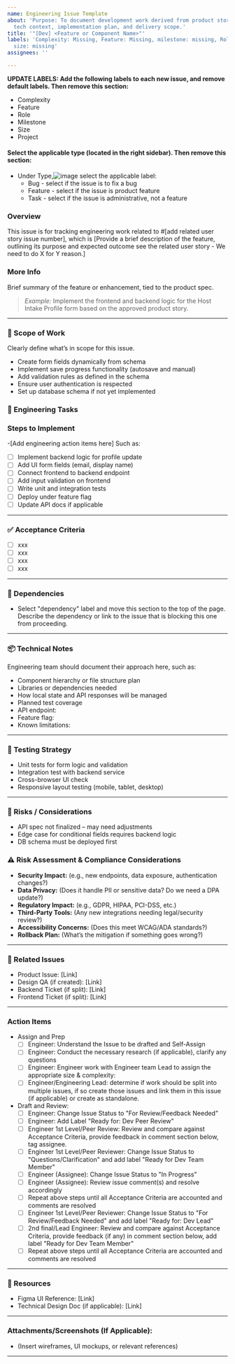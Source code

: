 ```yaml
---
name: Engineering Issue Template
about: 'Purpose: To document development work derived from product stories, including
  tech context, implementation plan, and delivery scope.'
title: '"[Dev] <Feature or Component Name>"'
labels: 'Complexity: Missing, Feature: Missing, milestone: missing, Role: missing,
  size: missing'
assignees: ''

---
```


**UPDATE LABELS: Add the following labels to each new issue, and remove default labels. Then remove this section:**
* Complexity
* Feature
* Role
* Milestone
* Size
* Project 
#### Select the applicable type (located in the right sidebar). Then remove this section:
- Under Type,![image](https://github.com/user-attachments/assets/aaf85aa9-ac24-41c7-aac5-e0fd10a3f5de) select the applicable label:
   - Bug - select if the issue is to fix a bug
   - Feature - select if the issue is product feature
   - Task - select if the issue is administrative, not a feature
 
### Overview
This issue is for tracking engineering work related to #[add related user story issue number], which is [Provide a brief description of the feature, outlining its purpose and expected outcome see the related user story - We need to do X for Y reason.]

### More Info
Brief summary of the feature or enhancement, tied to the product spec.

> _Example:_ Implement the frontend and backend logic for the Host Intake Profile form based on the approved product story.
---


### 📐 Scope of Work

Clearly define what’s in scope for this issue.
- Create form fields dynamically from schema
- Implement save progress functionality (autosave and manual)
- Add validation rules as defined in the schema
- Ensure user authentication is respected
- Set up database schema if not yet implemented

### 🔧 Engineering Tasks

<!-- Actionable dev steps for implementation. Include backend, frontend, tests, etc. -->
### Steps to Implement 
-[Add engineering action items here] Such as:
- [ ] Implement backend logic for profile update
- [ ] Add UI form fields (email, display name)
- [ ] Connect frontend to backend endpoint
- [ ] Add input validation on frontend
- [ ] Write unit and integration tests
- [ ] Deploy under feature flag
- [ ] Update API docs if applicable

---

### ✅ Acceptance Criteria

<!-- List of clear, testable criteria. Use checkboxes. -->

- [ ] xxx
- [ ] xxx
- [ ] xxx
- [ ] xxx

---
### 🔄 Dependencies
- Select "dependency" label and move this section to the top of the page.  Describe the dependency or link to the issue that is blocking this one from proceeding. 

---

### 📦 Technical Notes

Engineering team should document their approach here, such as:
- Component hierarchy or file structure plan
- Libraries or dependencies needed
- How local state and API responses will be managed
- Planned test coverage
- API endpoint: 
- Feature flag: 
- Known limitations: 

---

### 🧪 Testing Strategy
- Unit tests for form logic and validation
- Integration test with backend service
- Cross-browser UI check
- Responsive layout testing (mobile, tablet, desktop)

---

### 🚩 Risks / Considerations

- API spec not finalized – may need adjustments
- Edge case for conditional fields requires backend logic
- DB schema must be deployed first

### ⚠️ Risk Assessment & Compliance Considerations
- **Security Impact:** (e.g., new endpoints, data exposure, authentication changes?)
- **Data Privacy:** (Does it handle PII or sensitive data? Do we need a DPA update?)
- **Regulatory Impact:** (e.g., GDPR, HIPAA, PCI-DSS, etc.)
- **Third-Party Tools:** (Any new integrations needing legal/security review?)
- **Accessibility Concerns:** (Does this meet WCAG/ADA standards?)
- **Rollback Plan:** (What’s the mitigation if something goes wrong?)
---

### 🧵 Related Issues

- Product Issue: [Link]
- Design QA (if created): [Link]
- Backend Ticket (if split): [Link]
- Frontend Ticket (if split): [Link]
---

### Action Items
- Assign and Prep
  - [ ] Engineer: Understand the Issue to be drafted and Self-Assign
  - [ ] Engineer: Conduct the necessary research (if applicable), clarify any questions 
  - [ ] Engineer: Engineer work with Engineer team Lead to assign the appropriate size & complexity:
  - [ ] Engineer/Engineering Lead: determine if work should be split into multiple issues, if so create those issues and link them in this issue (if applicable) or create as standalone.
- Draft and Review:
  - [ ] Engineer: Change Issue Status to "For Review/Feedback Needed"
  - [ ] Engineer: Add Label "Ready for: Dev Peer Review"
  - [ ] Engineer 1st Level/Peer Review: Review and compare against Acceptance Criteria, provide feedback in comment section below, tag assignee.
  - [ ] Engineer 1st Level/Peer Reviewer: Change Issue Status to "Questions/Clarification" and add label "Ready for Dev Team Member"
  - [ ] Engineer (Assignee): Change Issue Status to "In Progress"
  - [ ] Engineer (Assignee): Review issue comment(s) and resolve accordingly
  - [ ] Repeat above steps until all Acceptance Criteria are accounted and comments are resolved
  - [ ] Engineer 1st Level/Peer Reviewer: Change Issue Status to "For Review/Feedback Needed" and add label "Ready for: Dev Lead"
  - [ ] 2nd final/Lead Engineer: Review and compare against Acceptance Criteria, provide feedback (if any) in comment section below, add label "Ready for Dev Team Member"
  - [ ] Repeat above steps until all Acceptance Criteria are accounted and comments are resolved 
   
---

### 📎 Resources
- Figma UI Reference: [Link]
- Technical Design Doc (if applicable): [Link]

---

### Attachments/Screenshots (If Applicable):
- (Insert wireframes, UI mockups, or relevant references)

---
